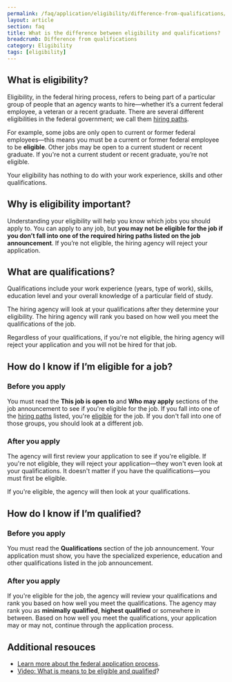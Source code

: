 ```yaml
---
permalink: /faq/application/eligibility/difference-from-qualifications/
layout: article
section: faq
title: What is the difference between eligibility and qualifications?
breadcrumb: Difference from qualifications
category: Eligibility
tags: [eligibility]
---
```


## What is eligibility?

Eligibility, in the federal hiring process, refers to being part of a particular group of people that an agency wants to hire—whether it’s a current federal employee, a veteran or a recent graduate. There are several different eligibilities in the federal government; we call them [hiring paths](../../../../working-in-government/unique-hiring-paths/).

For example, some jobs are only open to current or former federal employees—this means you must be a current or former federal employee to be **eligible**. Other jobs may be open to a current student or recent graduate. If you're not a current student or recent graduate, you’re not eligible.

Your eligibility has nothing to do with your work experience, skills and other qualifications.

## Why is eligibility important?

Understanding your eligibility will help you know which jobs you should apply to. You can apply to any job, but **you may not be eligible for the job if you don’t fall into one of the required hiring paths listed on the job announcement**. If you’re not eligible, the hiring agency will reject your application.  

## What are qualifications?

Qualifications include your work experience (years, type of work), skills, education level and your overall knowledge of a particular field of study.

The hiring agency will look at your qualifications after they determine your eligibility. The hiring agency will rank you based on how well you meet the qualifications of the job.

Regardless of your qualifications, if you're not eligible, the hiring agency will reject your application and you will not be hired for that job.

## How do I know if I’m eligible for a job?

### Before you apply

You must read the **This job is open to** and **Who may apply** sections of the job announcement to see if you're eligible for the job. If you fall into one of the [hiring paths](../../../../working-in-government/unique-hiring-paths/) listed, you're [eligible](../) for the job. If you don't fall into one of those groups, you should look at a different job.

### After you apply

The agency will first review your application to see if you're eligible. If you're not eligible, they will reject your application—they won't even look at your qualifications. It doesn't matter if you have the qualifications—you must first be eligible.

If you're eligible, the agency will then look at your qualifications.

## How do I know if I’m qualified?

### Before you apply

You must read the **Qualifications** section of the job announcement. Your application must show, you have the specialized experience, education and other qualifications listed in the job announcement.  

### After you apply

If you're eligible for the job, the agency will review your qualifications and rank you based on how well you meet the qualifications. The agency may rank you as **minimally qualified**, **highest qualified** or somewhere in between. Based on how well you meet the qualifications, your application may or may not, continue through the application process.

## Additional resouces

* [Learn more about the federal application process](../../process/).
* [Video: What is means to be eligible and qualified](https://www.youtube.com/watch?v=Nu0cgjU8zfo&list=PLuzWeT0b0ErDp0OOJ1kmBIPTppAWSx8mm)?
